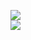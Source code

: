 [![](https://img.shields.io/badge/Made%20With-Github%20Spray-lightgrey.svg?style=for-the-badge&logo=github)](https://github.com/Annihil/github-spray#5172)  
[![](https://i.imgur.com/2DrTn0Z.gif)](https://github.com/Annihil/github-spray)